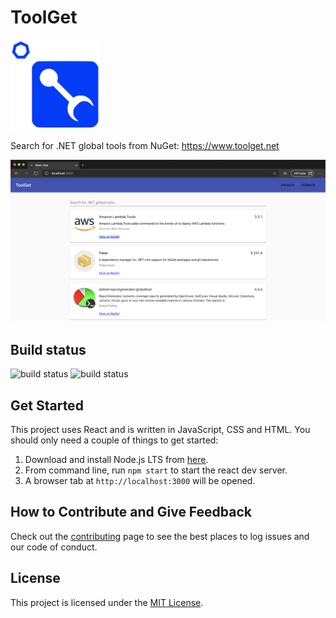 # ToolGet

![](public/apple-icon-144x144.png)

Search for .NET global tools from NuGet: https://www.toolget.net

 ![](img/get-started.png)

## Build status

![build status](https://github.com/marcusturewicz/toolget/workflows/CI/badge.svg)
![build status](https://github.com/marcusturewicz/toolget/workflows/CD/badge.svg)

## Get Started

This project uses React and is written in JavaScript, CSS and HTML. You should only need a couple of things to get started:
1. Download and install Node.js LTS from [here](https://nodejs.org/en/download).
2. From command line, run `npm start` to start the react dev server.
3. A browser tab at `http://localhost:3000` will be opened.

## How to Contribute and Give Feedback

Check out the [contributing](CONTRIBUTING.md) page to see the best places to log issues and our code of conduct.

## License

This project is licensed under the [MIT License](LICENSE).
